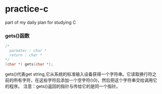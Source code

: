 # practice-c
part of my daily plan for studying C

### gets()函数
```c
/*
  parmater : char *
  return : char *
*/
(char *) gets(char *);
```
gets()代表get string,它从系统的标准输入设备获得一个字符串。它读取换行符之前的所有字符，在这些字符后添加一个空字符(\0)，然后把这个字符串交给调用它的程序。
注意：gets()返回的指针与传给它的是同一个指针。
